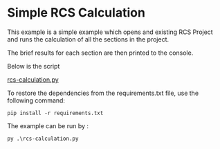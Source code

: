 # Simple RCS Calculation 

This example is a simple example which opens and existing RCS Project and runs the calculation of all the sections in the project.

The brief results for each section are then printed to the console.

Below is the script

[rcs-calculation.py](rcs-calculation.py)

To restore the dependencies from the requirements.txt file, use the following command:
```
pip install -r requirements.txt
```

The example can be run by :
```
py .\rcs-calculation.py
```
